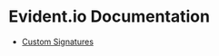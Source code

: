 # Evident.io Documentation

* [Custom Signatures](https://github.com/EvidentSecurity/ESP/tree/master/documentation/custom_signatures/README.md)
